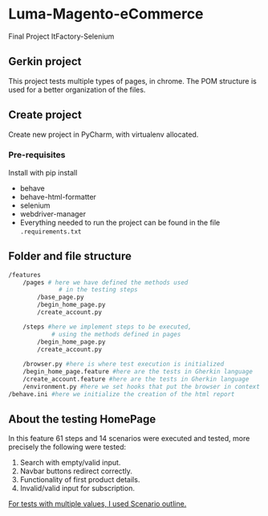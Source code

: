 # Luma-Magento-eCommerce
Final Project ItFactory-Selenium
## Gerkin project
This project tests multiple types of pages, in chrome. The POM structure is used for a better organization of the files.
## Create project
Create new project in PyCharm, with virtualenv allocated.

### Pre-requisites
Install with pip install <library name>
- behave
- behave-html-formatter
- selenium
- webdriver-manager
- Everything needed to run the project can be found in the file ```.requirements.txt```
## Folder and file structure
```bash
/features
    /pages # here we have defined the methods used
              # in the testing steps
        /base_page.py
        /begin_home_page.py
        /create_account.py

    /steps #here we implement steps to be executed,
            # using the methods defined in pages
        /begin_home_page.py
        /create_account.py
        
    /browser.py #here is where test execution is initialized
    /begin_home_page.feature #here are the tests in Gherkin language
    /create_account.feature #here are the tests in Gherkin language
    /environment.py #here we set hooks that put the browser in context
/behave.ini #here we initialize the creation of the html report
```
## About the testing HomePage
In this feature 61 steps and 14 scenarios were executed and tested, more precisely the following were tested:

1. Search with empty/valid input.
2. Navbar buttons redirect correctly.
3. Functionality of first product details.
4. Invalid/valid input for subscription.

<u>For tests with multiple values, I used Scenario outline.</u>
